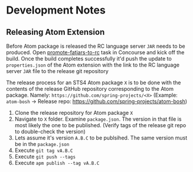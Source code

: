 # Development Notes

## Releasing Atom Extension

Before Atom package is released the RC language server `JAR` needs to be produced. Open [promote-fatjars-to-rc](https://ci.spring.io/teams/tools/pipelines/sts4-master/jobs/promote-fatjars-to-rc/builds/1) task in Concourse and kick off the build.
Once the build completes successfully it'd push the update to `properties.json` of the Atom extension with the link to the RC language server `JAR` file to the release git repository

The release process for an STS4 Atom package `X` is to be done with the contents of the release GitHub repository corresponding to the Atom package. Namely: `https://github.com/spring-projects/<X>`
(Example: `atom-bosh` -> Release repo: https://github.com/spring-projects/atom-bosh)

1. Clone the release repository for Atom package `X`
2. Navigate to `X` folder. Examine `package.json`. The version in that file is most likely the one to be published. (Verify tags of the release git repo to double-check the version)
3. Lets assume it's version `A.B.C` to be publsihed. The same version must be in the `package.json`
4. Execute `git tag vA.B.C`
5. Execute `git push --tags`
6. Execute `apm publish --tag vA.B.C`
